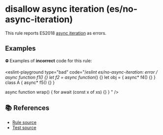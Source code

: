 # disallow async iteration (es/no-async-iteration)

This rule reports ES2018 [async iteration](https://github.com/tc39/proposal-async-iteration#readme) as errors.

## Examples

⛔ Examples of **incorrect** code for this rule:

<eslint-playground type="bad" code="/*eslint es/no-async-iteration: error */
async function* f1() {}
let f2 = async function*() {}
let obj = { async* f4() {} }
class A { async* f5() {} }

async function wrap() {
    for await (const x of xs) {}
}
" />

## 📚 References

- [Rule source](https://github.com/mysticatea/eslint-plugin-es/blob/v1.3.1/lib/rules/no-async-iteration.js)
- [Test source](https://github.com/mysticatea/eslint-plugin-es/blob/v1.3.1/tests/lib/rules/no-async-iteration.js)
